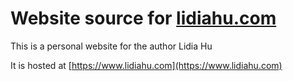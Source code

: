 # Website source for [lidiahu.com](https://www.lidiahu.com)

This is a personal website for the author Lidia Hu

It is hosted at [https://www.lidiahu.com](https://www.lidiahu.com)
